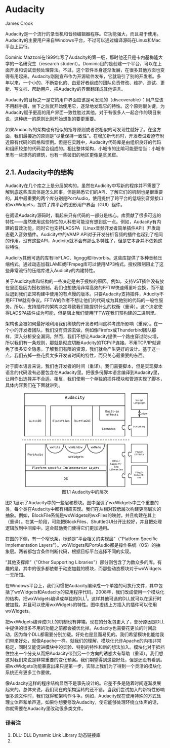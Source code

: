 # Audacity

James Crook

Audacity是一个流行的录音机和音频编辑器程序。它功能强大，而且易于使用。Audacity的主要用户来自Windows平台，不过可以通过编译源码在Linux和Mac平台上运行。

Dominic Mazzoni在1999年写了Audacity的第一版，那时他还只是卡内基梅隆大学的一名研究生（research student）。Dominic目的是创建一个平台，可以在上面开发和调试音频处理算法。不过，这个软件本身逐渐发展，在很多其他方面也变得有用起来。Audacity刚刚宣布作为开源软件发布，它就吸引了别的开发者。多年以来，一个小的、不断变化的、由爱好者组成的团队负责修改、维护、测试、更新、写文档、帮助用户、把Audacity的界面翻译成其他语言。

Audacity的目标之一是它的用户界面应该是可发现的（discoverable）：用户应该不用翻手册，坐下之后就开始使用它，逐渐地发现它的特性。这个原则很关键，为 Audacity赋予更高的用户界面一致性胜过其他。对于有很多人一起合作的项目来说，这种统一的原则比刚开始想象的要更重要。

如果Audacity的架构也有相似的指导原则或者说相似的可发现性就好了。在这方面，我们最接近的原则是“尽量保持一致性”。在增加新代码时，开发者试着遵守附近原有代码的风格和惯例。但是在实践中，Audacity代码库是由组织良好的代码和组织较差的代码混合组成的。相比整体架构，小城市的比喻可能更恰当：小城市里有一些漂亮的建筑，也有一些破旧的地区更像是贫民窟。

## 2.1. Audacity中的结构

Audacity在几个库之上是分层架构的。虽然在Audicity中写新的程序并不需要了解到底这些库具体是怎么回事，但是熟悉它们的API、了解它们的机制也是很重要的。其中最重要的两个库分别是PortAudio，使用提供了跨平台的低级别音频接口和wxWidgets，提供了跨平台的图形用户界面（GUI）组件。

在阅读Audacity源码时，看起来只有代码的一部分是核心。库贡献了很多可选的特性——虽然使用这些特性的人科恩可能没有想到这一点。例如，Audacity有内建的音效功能，同时它也支持LADSPA（Linux音频开发者简单插件API）开发动态载入音效插件。Audicity中的VAMP API对于开发分析音频的插件也起到了相同的作用。没有这些API，Audicity就不会有那么多特性了，但是它本身并不依赖这些特性。

Audicity其他可选的库有libFLAC、ligogg和libvorbis。这些库提供了多种音频压缩格式。通过动态加载LAME或FFmpeg库可以使用MP3格式。授权限制阻止了这些非常流行的压缩库进入Audicity的内建特性。

关于Audicity库和结构的一些决定是由于授权的原因。例如，支持VST插件没有放在里面是因为授权限制。我们也想使用非常高效的FFTW快速傅里叶变换，而不是后退到我们正常构建中使用的有点慢的版本。只要Audacity支持插件，Aducity不用FFTW就有争议。FFTW的作者不想让他们的代码成为其他别的代码的一般性服务。所以，支持插件的架构决定导致我们能提供什么的权衡（重译）。这个决定使得LADSPA插件成为可能，但是阻止我们使用FFTW在我们预构建的二进制里。

架构也会被如何最好地利用我们稀缺的开发者时间这种考虑所影响（重译）。在一个小的开发者团队，我们没有资源去做，例如像Firefox或Thunderbird团队那样，深入分析安全漏洞。然而，我们不想让Audacity提供一个路由穿过防火墙，所以我们有一条规则，那就是彻底切断Audcity的TCP/IP连接。不用TCP/IP就避免了很多安全隐患。了解我们有限的资源，我们就会产生更好的设计。基于这一点，我们去掉一些花费太多开发者时间的特性，而只关心最重要的东西。

对于脚本语言来说，我们也开发者的时间（重译）。我们需要脚本，但是实现脚本语言的代码没有必要包含在Audacity里。把很多份脚本语言编译到Audacity里，让用作出选择并不合适。相反，我们使用一个单独的插件模块和管道实现了脚本，具体内容我们在下面就讲到。

<div align="center"><img src="img/audacity/Layers.png"></div>
<div align="center">图1.1 Audacity中的层次</div>


图2.1展示了Audacity中的一些层和模块。图中强调了wxWidgets中三个重要的类，每个类在Audacity中都有相应实现。我们在从相对较低层次构建更高层次的抽象。例如，BlockFile系统是wxWidgets的wxFiles的映射，并且构建在其上（重译）。在某一阶段，可能把BlockFiles、ShuttleGUI分开比较好，并且把处理逻辑放到中间库中。这会鼓励我们使得它们更加通用。

在图的下侧，有一个窄长条，标题是“平台相关的实现层”（"Platform Specific Implementation Layers"）。wxWidgets和PortAudio都是操作系统（OS）的抽象层。两者都包含条件判断代码，根据目标平台选择不同的实现。

“其他支撑库”（"Other Supporting Libraries"）部分则包含了为数众多的库。有趣的是，其中的很多都依赖于动态加载的模块，而那些动态模块对于wxWidgets一无所知。

在Windows平台上，我们习惯把Audacity编译成一个单独的可执行文件，其中包括了wxWidgets和Audacity的应用程序代码。2008年，我们改成使用一个模块化的结构，把wxWidgets编译成单独的DLL<sup>1</sup>。这样其他可选的DLL就可以在运行时被加载，并且可以使用wxWidgets的特性。图中虚线上方插入的插件可以使用wxWidgets。

把wxWidgets编译成DLL的机制也有弊端。现在的分发包更大了，部分原因是DLL中提供的很多不用的功能之前都会被优化掉。Audacity也需要花更长的时间启动，因为每个DLL都需要分别加载。好处也是显而易见的。我们希望模块化能给我们带来好处，就像Apache一样。就我们的理解，模块化允许Apache的内核非常稳定，同时又能促进模块中的实验、特别的特性和新的想法加入。模块化对于抵挡住拉出一个分支从而把Audacity带到另一个方向的诱惑大有帮助（重译）。我们想这对我们来说是非常重要的变化预案。我们期望得到这些好处，但是还没有看到。把wxWidgets功能暴露出来只是第一步，实际上我们为了得到一个灵活的模块化系统还有更多工作要做。

像Audacity这样的程序结构显然不是事先设计的。它差不多是随着时间逐渐发展起来的。总体来说，我们现在的架构运转的还不错。当我们尝试加入的新特性影响很多源文件时，我们就得和架构作斗争。例如，Audacity现在使用特殊的方式处理立体声和单声道。如果你想要修改Audacity，使它能够处理环绕立体声的话，你就需要在Audacity里改动很多类文件。

### 译者注
  1. DLL: DLL Dynamic Link Library 动态链接库
  2. 




